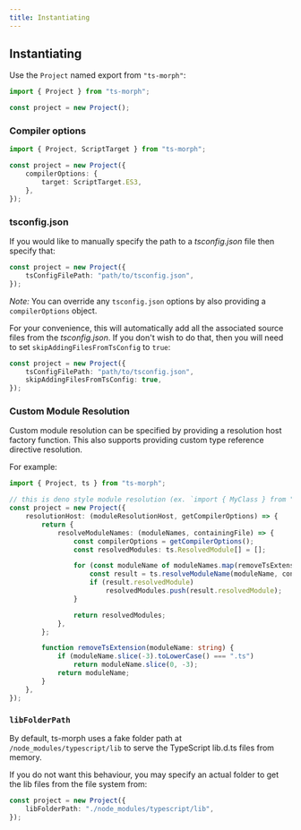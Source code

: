 ```yaml
---
title: Instantiating
---
```


## Instantiating

Use the `Project` named export from `"ts-morph"`:

```ts
import { Project } from "ts-morph";

const project = new Project();
```

### Compiler options

```ts
import { Project, ScriptTarget } from "ts-morph";

const project = new Project({
    compilerOptions: {
        target: ScriptTarget.ES3,
    },
});
```

### tsconfig.json

If you would like to manually specify the path to a _tsconfig.json_ file then specify that:

```ts
const project = new Project({
    tsConfigFilePath: "path/to/tsconfig.json",
});
```

_Note:_ You can override any `tsconfig.json` options by also providing a `compilerOptions` object.

For your convenience, this will automatically add all the associated source files from the _tsconfig.json_. If you don't wish to do that, then you will need to set `skipAddingFilesFromTsConfig` to `true`:

```ts
const project = new Project({
    tsConfigFilePath: "path/to/tsconfig.json",
    skipAddingFilesFromTsConfig: true,
});
```

### Custom Module Resolution

Custom module resolution can be specified by providing a resolution host factory function. This also supports providing custom type reference directive resolution.

For example:

```ts
import { Project, ts } from "ts-morph";

// this is deno style module resolution (ex. `import { MyClass } from "./MyClass.ts"`)
const project = new Project({
    resolutionHost: (moduleResolutionHost, getCompilerOptions) => {
        return {
            resolveModuleNames: (moduleNames, containingFile) => {
                const compilerOptions = getCompilerOptions();
                const resolvedModules: ts.ResolvedModule[] = [];

                for (const moduleName of moduleNames.map(removeTsExtension)) {
                    const result = ts.resolveModuleName(moduleName, containingFile, compilerOptions, moduleResolutionHost);
                    if (result.resolvedModule)
                        resolvedModules.push(result.resolvedModule);
                }

                return resolvedModules;
            },
        };

        function removeTsExtension(moduleName: string) {
            if (moduleName.slice(-3).toLowerCase() === ".ts")
                return moduleName.slice(0, -3);
            return moduleName;
        }
    },
});
```

### `libFolderPath`

By default, ts-morph uses a fake folder path at `/node_modules/typescript/lib` to serve the TypeScript lib.d.ts files from memory.

If you do not want this behaviour, you may specify an actual folder to get the lib files from the file system from:

```ts
const project = new Project({
    libFolderPath: "./node_modules/typescript/lib",
});
```
